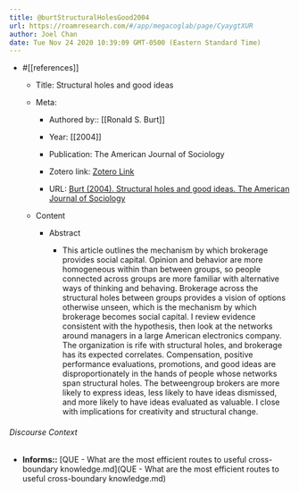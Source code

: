 ```yaml
---
title: @burtStructuralHolesGood2004
url: https://roamresearch.com/#/app/megacoglab/page/CyaygtXUR
author: Joel Chan
date: Tue Nov 24 2020 10:39:09 GMT-0500 (Eastern Standard Time)
---
```


- #[[references]]

    - Title: Structural holes and good ideas

    - Meta:

        - Authored by:: [[Ronald S. Burt]]

        - Year: [[2004]]

        - Publication: The American Journal of Sociology

        - Zotero link: [Zotero Link](zotero://select/items/1_FQBEDFJX)

        - URL: [Burt (2004). Structural holes and good ideas. The American Journal of Sociology](undefined)

    - Content

        - Abstract

            - This article outlines the mechanism by which brokerage provides social capital. Opinion and behavior are more homogeneous within than between groups, so people connected across groups are more familiar with alternative ways of thinking and behaving. Brokerage across the structural holes between groups provides a vision of options otherwise unseen, which is the mechanism by which brokerage becomes social capital. I review evidence consistent with the hypothesis, then look at the networks around managers in a large American electronics company. The organization is rife with structural holes, and brokerage has its expected correlates. Compensation, positive performance evaluations, promotions, and good ideas are disproportionately in the hands of people whose networks span structural holes. The betweengroup brokers are more likely to express ideas, less likely to have ideas dismissed, and more likely to have ideas evaluated as valuable. I close with implications for creativity and structural change.

###### Discourse Context

- **Informs::** [QUE - What are the most efficient routes to useful cross-boundary knowledge.md](QUE - What are the most efficient routes to useful cross-boundary knowledge.md)

